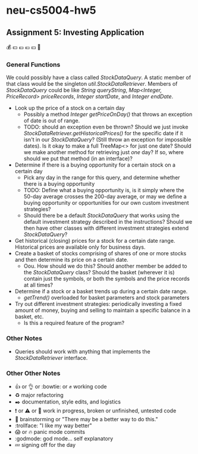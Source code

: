 # neu-cs5004-hw5
## Assignment 5: Investing Application
:moneybag: :dollar: :pound: :euro: :yen: :money_with_wings:

### General Functions

We could possibly have a class called *StockDataQuery*. A static member of that class would be the singleton *util.StockDataRetriever*. Members of *StockDataQuery* could be like *String queryString*, *Map<Integer, PriceRecord> priceRecords*, *Integer startDate*, and *Integer endDate*.

* Look up the price of a stock on a certain day
    * Possibly a method *Integer getPriceOnDay()* that throws an exception of date is out of range.
    * TODO: should an exception even be thrown? Should we just invoke *StockDataRetriever.getHistoricalPrices()* for the specific date if it isn't in our *StockDataQuery*? (Still throw an exception for impossible dates). Is it okay to make a full TreeMap<> for just one date? Should we make another method for retrieving just _one_ day? If so, where should we put that method (in an interface)?
* Determine if there is a buying opportunity for a certain stock on a certain day
    * Pick any day in the range for this query, and determine whether there is a buying opportunity
    * TODO: Define what a buying opportunity is, is it simply where the 50-day average crosses the 200-day average, or may we define a buying opportunity or opportunities for our own custom investment strategies?
    * Should there be a default *StockDataQuery* that works using the default investment strategy described in the instructions? Should we then have other classes with different investment strategies extend *StockDataQuery*?
* Get historical (closing) prices for a stock for a certain date range. Historical prices are available only for business days.
* Create a basket of stocks comprising of shares of one or more stocks and then determine its price on a certain date.
    * Oou. How should we do this? Should another member be added to the *StockDataQuery* class? Should the basket (wherever it is) contain just the symbols, or both the symbols and the price records at all times?
* Determine if a stock or a basket trends up during a certain date range.
    * *getTrend()* overloaded for basket parameters and stock parameters
* Try out different investment strategies: periodically investing a fixed amount of money, buying and selling to maintain a specific balance in a basket, etc.
    * Is this a required feature of the program?

### Other Notes

* Queries should work with anything that implements the *StockDataRetriever* interface.


### Other Other Notes

* :+1: or :ok_hand: or :bowtie: or :fist: working code
* :recycle: major refactoring
* :black_nib: documentation, style edits, and logistics
* :exclamation: or :warning: or :construction: work in progress, broken or unfinished, untested code
* :thought_balloon: brainstorming or "There may be a better way to do this."
* :trollface: "I like my way better"
* :scream: or :fire: panic mode commits
* :godmode: god mode... self explanatory
* :zzz: signing off for the day
